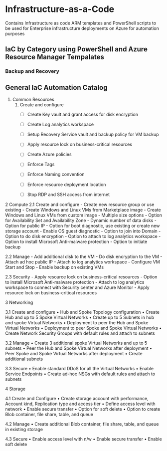 # Infrastructure-as-a-Code
Contains Infrastructure as code ARM templates and PowerShell scripts to be used for Enterprise infrastructure deployments on Azure for automation purposes 

## IaC by Category using PowerShell and Azure Resource Manager Tempalates

### Backup and Recovery


## General IaC Automation Catalog

1.	Common Resources
  	1. Create and configure 
        -	[ ] Create Key vault and grant access for disk encryption
        -	[ ] Create Log analytics workspace
        -	[ ] Setup Recovery Service vault and backup policy for VM backup
        -	[ ] Apply resource lock on business-critical resources
        -	[ ] Create Azure policies
        -	[ ] Enforce Tags
        -	[ ] Enforce Naming convention
        -	[ ] Enforce resource deployment location
        -	[ ] Stop RDP and SSH access from internet


2	Compute 
  2.1	Create and configure
    -	Create new resource group or use existing
    -	Create Windows and Linux VMs from Marketplace image
    -	Create Windows and Linux VMs from custom image
    -	Multiple size options
    -	Option for Availability Set and Availability Zone
    -	Dynamic number of data disks
    -	Option for public IP
    -	Option for boot diagnostic, use existing or create new storage account
    -	Enable OS guest diagnostic
    -	Option to join into Domain
    -	Option to do disk encryption
    -	Option to attach to log analytics workspace
    -	Option to install Microsoft Anti-malware protection
    -	Option to initiate backup

   2.2	Manage
    -	Add additional disk to the VM
    -	Do disk encryption to the VM
    -	Attach ad hoc public IP
    -	Attach to log analytics workspace
   	- Configure VM Start and Stop
    -	Enable backup on existing VMs

  2.3	Security
    -	Apply resource lock on business-critical resources
    -	Option to install Microsoft Anti-malware protection
    -	Attach to log analytics workspace to connect with Security center and Azure Monitor
    -	Apply resource lock on business-critical resources


3	Networking

3.1	Create and configure
•	Hub and Spoke Topology configuration
•	Create Hub and up to 5 Spoke Virtual Networks
•	Create up to 5 Subnets in hub and spoke Virtual Networks
•	Deployment to peer the Hub and Spoke Virtual Networks 
•	Deployment to peer Spoke and Spoke Virtual Networks 
•	Create Network Security Groups with default rules and attach to subnets

3.2	Manage
•	Create 3 additional spoke Virtual Networks and up to 5 subnets
•	Peer the Hub and Spoke Virtual Networks after deployment
•	Peer Spoke and Spoke Virtual Networks after deployment
•	Create additional subnets

3.3	Secure
•	Enable standard DDoS for all the Virtual Networks
•	Enable Service Endpoints
•	Create ad-hoc NSGs with default rules and attach to subnets


4	Storage

4.1	Create and Configure
•	Create storage account with performance, Account kind, Replication type and access tier
•	Define access level with network
•	Enable secure transfer
•	Option for soft delete
•	Option to create Blob container, file share, table, and queue

4.2	Manage
•	Create additional Blob container, file share, table, and queue in existing storage

4.3	Secure
•	Enable access level with n/w
•	Enable secure transfer
•	Enable soft delete
